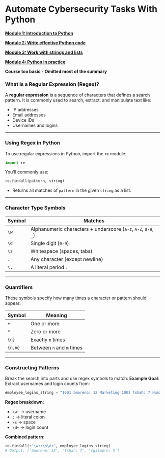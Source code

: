 # Automate Cybersecurity Tasks With Python

[**Module 1: Introduction to Python**](#)

[**Module 2: Write effective Python code**](#)

[**Module 3: Work with strings and lists**](#)

[**Module 4: Python in practice**](#)

**Course too basic - Omitted most of the summary**

### **What is a Regular Expression (Regex)?**

A **regular expression** is a sequence of characters that defines a search pattern. It is commonly used to search, extract, and manipulate text like:

- IP addresses
- Email addresses
- Device IDs
- Usernames and logins

---

### **Using Regex in Python**

To use regular expressions in Python, import the `re` module:

```python
import re
```

You’ll commonly use:

```python
re.findall(pattern, string)
```

- Returns all matches of `pattern` in the given `string` as a list.

---

### **Character Type Symbols**

| Symbol | Matches                                                         |
| ------ | --------------------------------------------------------------- |
| `\w`   | Alphanumeric characters + underscore (`a-z`, `A-Z`, `0-9`, `_`) |
| `\d`   | Single digit (`0-9`)                                            |
| `\s`   | Whitespace (spaces, tabs)                                       |
| `.`    | Any character (except newline)                                  |
| `\.`   | A literal period `.`                                            |

---

### **Quantifiers**

These symbols specify how many times a character or pattern should appear:

| Symbol  | Meaning                   |
| ------- | ------------------------- |
| `+`     | One or more               |
| `*`     | Zero or more              |
| `{n}`   | Exactly `n` times         |
| `{n,m}` | Between `n` and `m` times |

---

### **Constructing Patterns**

Break the search into parts and use regex symbols to match:
**Example Goal**: Extract usernames and login counts from:

```python
employee_logins_string = "1001 bmoreno: 12 Marketing 1002 tshah: 7 Human Resources 1003 sgilmore: 5 Finance"
```

**Regex breakdown**:

- `\w+` → username
- `:` → literal colon
- `\s` → space
- `\d+` → login count

**Combined pattern**:

```python
re.findall(r"\w+:\s\d+", employee_logins_string)
# Output: ['bmoreno: 12', 'tshah: 7', 'sgilmore: 5']
```
